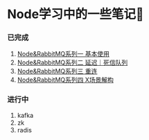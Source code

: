 # Node学习中的一些笔记📒

### 已完成

1. [Node&RabbitMQ系列一 基本使用](https://simuty.com/2020/10/29/RabbitMQ_1/)
2. [Node&RabbitMQ系列二 延迟｜死信队列](https://simuty.com/2020/10/29/RabbitMQ_2/)
3. [Node&RabbitMQ系列三 重连](https://simuty.com/2020/10/29/RabbitMQ_3/)
4. [Node&RabbitMQ系列四 X场景解构](https://simuty.com/2020/10/29/RabbitMQ_3/)

### 进行中

1. kafka
2. zk
3. radis
